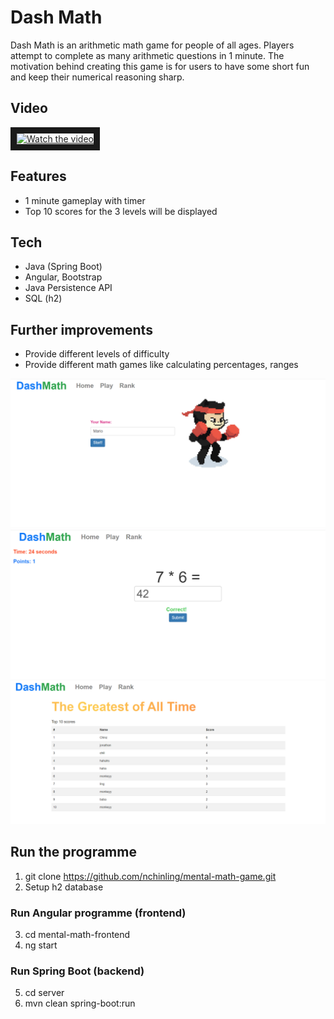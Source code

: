 # Dash Math
Dash Math is an arithmetic math game for people of all ages. Players attempt to complete as many arithmetic questions in 1 minute. The motivation behind creating this game is for users to have some short fun and keep their numerical reasoning sharp. 

## Video
<a href="http://www.youtube.com/watch?feature=player_embedded&v=WjUzhM26EPY" target="_blank">
 <img src="http://img.youtube.com/vi/WjUzhM26EPY/mqdefault.jpg" alt="Watch the video" width="600" height="400" border="10" />
</a>


## Features
- 1 minute gameplay with timer
- Top 10 scores for the 3 levels will be displayed 

## Tech
- Java (Spring Boot)
- Angular, Bootstrap
- Java Persistence API
- SQL (h2)

## Further improvements
- Provide different levels of difficulty
- Provide different math games like calculating percentages, ranges 

![alt text](readme_images/character.png)
![alt text](readme_images/correct.png)
![alt text](readme_images/score.png)

## Run the programme
1. git clone https://github.com/nchinling/mental-math-game.git
2. Setup h2 database
### Run Angular programme (frontend)
3. cd mental-math-frontend
4. ng start
### Run Spring Boot (backend)
5. cd server
6. mvn clean spring-boot:run
